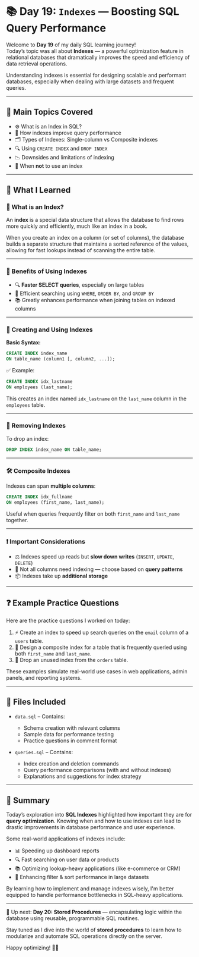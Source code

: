 # 📚 Day 19: `Indexes` — Boosting SQL Query Performance

Welcome to **Day 19** of my daily SQL learning journey!  
Today’s topic was all about **Indexes** — a powerful optimization feature in relational databases that dramatically improves the speed and efficiency of data retrieval operations.

Understanding indexes is essential for designing scalable and performant databases, especially when dealing with large datasets and frequent queries.

---

## 🧠 Main Topics Covered

- ⚙️ What is an Index in SQL?
- 🧭 How indexes improve query performance
- 🗂️ Types of Indexes: Single-column vs Composite indexes
- 🔍 Using `CREATE INDEX` and `DROP INDEX`
- 📉 Downsides and limitations of indexing
- 🚨 When **not** to use an index

---

## 📖 What I Learned

### 🔹 What is an Index?

An **index** is a special data structure that allows the database to find rows more quickly and efficiently, much like an index in a book.

When you create an index on a column (or set of columns), the database builds a separate structure that maintains a sorted reference of the values, allowing for fast lookups instead of scanning the entire table.

---

### 🚀 Benefits of Using Indexes

* 🔍 **Faster SELECT queries**, especially on large tables
* 🎯 Efficient searching using `WHERE`, `ORDER BY`, and `GROUP BY`
* 📚 Greatly enhances performance when joining tables on indexed columns

---

### 🧱 Creating and Using Indexes

**Basic Syntax:**

```sql
CREATE INDEX index_name
ON table_name (column1 [, column2, ...]);
````

✅ Example:

```sql
CREATE INDEX idx_lastname
ON employees (last_name);
```

This creates an index named `idx_lastname` on the `last_name` column in the `employees` table.

---

### 🧨 Removing Indexes

To drop an index:

```sql
DROP INDEX index_name ON table_name;
```

---

### 🛠 Composite Indexes

Indexes can span **multiple columns**:

```sql
CREATE INDEX idx_fullname
ON employees (first_name, last_name);
```

Useful when queries frequently filter on both `first_name` and `last_name` together.

---

### ❗ Important Considerations

* ⚖️ Indexes speed up reads but **slow down writes** (`INSERT`, `UPDATE`, `DELETE`)
* 🧠 Not all columns need indexing — choose based on **query patterns**
* 📦 Indexes take up **additional storage**

---

## ❓ Example Practice Questions

Here are the practice questions I worked on today:

1. ⚡ Create an index to speed up search queries on the `email` column of a `users` table.
2. 📁 Design a composite index for a table that is frequently queried using both `first_name` and `last_name`.
3. 🧼 Drop an unused index from the `orders` table.

These examples simulate real-world use cases in web applications, admin panels, and reporting systems.

---

## 📂 Files Included

* `data.sql` – Contains:

  * Schema creation with relevant columns
  * Sample data for performance testing
  * Practice questions in comment format

* `queries.sql` – Contains:

  * Index creation and deletion commands
  * Query performance comparisons (with and without indexes)
  * Explanations and suggestions for index strategy

---

## 📝 Summary

Today’s exploration into **SQL Indexes** highlighted how important they are for **query optimization**. Knowing when and how to use indexes can lead to drastic improvements in database performance and user experience.

Some real-world applications of indexes include:

* 📊 Speeding up dashboard reports
* 🔍 Fast searching on user data or products
* 📚 Optimizing lookup-heavy applications (like e-commerce or CRM)
* 🔐 Enhancing filter & sort performance in large datasets

By learning how to implement and manage indexes wisely, I'm better equipped to handle performance bottlenecks in SQL-heavy applications.

---

📅 Up next: **Day 20: Stored Procedures** — encapsulating logic within the database using reusable, programmable SQL routines.

Stay tuned as I dive into the world of **stored procedures** to learn how to modularize and automate SQL operations directly on the server.

Happy optimizing! 🚀💡

